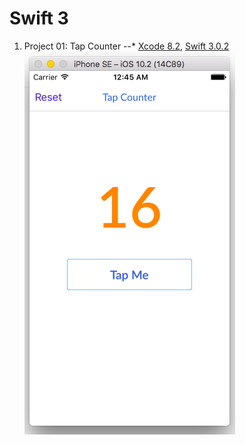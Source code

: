 # Swift 3
1. Project 01: Tap Counter
--* [Xcode 8.2](http://adcdownload.apple.com/Developer_Tools/Xcode_8.2/Xcode_8.2.xip), [Swift 3.0.2](https://developer.apple.com/library/content/documentation/Swift/Conceptual/Swift_Programming_Language/TheBasics.html#//apple_ref/doc/uid/TP40014097-CH5-ID309)
![alt text](https://github.com/docbohanh/Swift/blob/master/P01.TapCounter/P1.png "Screenshot Project 01 - Tap Counter")

